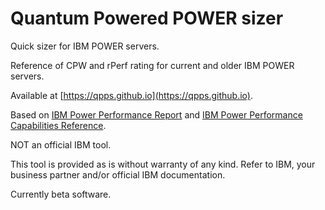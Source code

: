 # Quantum Powered POWER sizer

Quick sizer for IBM POWER servers.

Reference of CPW and rPerf rating for current and older IBM POWER servers.

Available at [https://qpps.github.io](https://qpps.github.io).

Based on [IBM Power Performance Report](https://www.ibm.com/downloads/cas/K90RQOW8) and [IBM Power Performance Capabilities Reference](https://www.ibm.com/downloads/cas/LGMXGGPJ).

NOT an official IBM tool.

This tool is provided as is without warranty of any kind. Refer to IBM, your business partner and/or official IBM documentation.

Currently beta software.